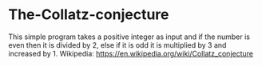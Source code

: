# The-Collatz-conjecture
This simple program takes a positive integer as input and if the number is even then it is divided by 2, else if it is odd it is multiplied by 3 and increased by 1.  Wikipedia: https://en.wikipedia.org/wiki/Collatz_conjecture

